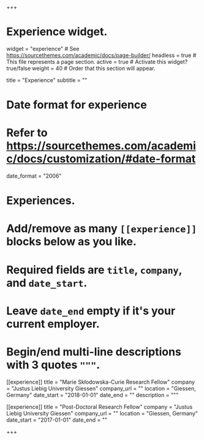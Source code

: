 +++
# Experience widget.
widget = "experience"  # See https://sourcethemes.com/academic/docs/page-builder/
headless = true  # This file represents a page section.
active = true  # Activate this widget? true/false
weight = 40  # Order that this section will appear.

title = "Experience"
subtitle = ""

# Date format for experience
#   Refer to https://sourcethemes.com/academic/docs/customization/#date-format
date_format = "2006"

# Experiences.
#   Add/remove as many `[[experience]]` blocks below as you like.
#   Required fields are `title`, `company`, and `date_start`.
#   Leave `date_end` empty if it's your current employer.
#   Begin/end multi-line descriptions with 3 quotes `"""`.
[[experience]]
  title = "Marie Skłodowska-Curie Research Fellow"
  company = "Justus Liebig University Giessen"
  company_url = ""
  location = "Giessen, Germany"
  date_start = "2018-01-01"
  date_end = ""
  description = """

[[experience]]
  title = "Post-Doctoral Research Fellow"
  company = "Justus Liebig University Giessen"
  company_url = ""
  location = "Giessen, Germany"
  date_start = "2017-01-01"
  date_end = ""

+++
